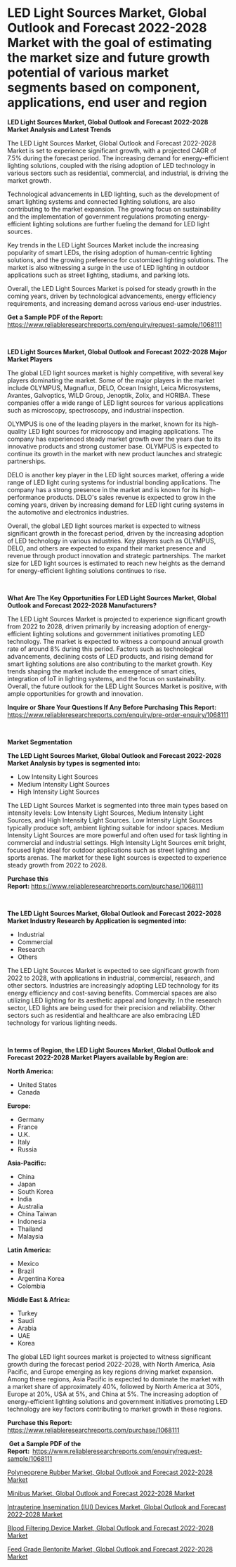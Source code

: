 <p><h1>LED Light Sources Market, Global Outlook and Forecast 2022-2028 Market with the goal of estimating the market size and future growth potential of various market segments based on component, applications, end user and region</h1></p><p><strong>LED Light Sources Market, Global Outlook and Forecast 2022-2028 Market Analysis and Latest Trends</strong></p>
<p><p>The LED Light Sources Market, Global Outlook and Forecast 2022-2028 Market is set to experience significant growth, with a projected CAGR of 7.5% during the forecast period. The increasing demand for energy-efficient lighting solutions, coupled with the rising adoption of LED technology in various sectors such as residential, commercial, and industrial, is driving the market growth.</p><p>Technological advancements in LED lighting, such as the development of smart lighting systems and connected lighting solutions, are also contributing to the market expansion. The growing focus on sustainability and the implementation of government regulations promoting energy-efficient lighting solutions are further fueling the demand for LED light sources.</p><p>Key trends in the LED Light Sources Market include the increasing popularity of smart LEDs, the rising adoption of human-centric lighting solutions, and the growing preference for customized lighting solutions. The market is also witnessing a surge in the use of LED lighting in outdoor applications such as street lighting, stadiums, and parking lots.</p><p>Overall, the LED Light Sources Market is poised for steady growth in the coming years, driven by technological advancements, energy efficiency requirements, and increasing demand across various end-user industries.</p></p>
<p><strong>Get a Sample PDF of the Report:&nbsp;</strong> <a href="https://www.reliableresearchreports.com/enquiry/request-sample/1068111">https://www.reliableresearchreports.com/enquiry/request-sample/1068111</a></p>
<p>&nbsp;</p>
<p><strong>LED Light Sources Market, Global Outlook and Forecast 2022-2028 Major Market Players</strong></p>
<p><p>The global LED light sources market is highly competitive, with several key players dominating the market. Some of the major players in the market include OLYMPUS, Magnaflux, DELO, Ocean Insight, Leica Microsystems, Avantes, Galvoptics, WILD Group, Jenoptik, Zolix, and HORIBA. These companies offer a wide range of LED light sources for various applications such as microscopy, spectroscopy, and industrial inspection.</p><p>OLYMPUS is one of the leading players in the market, known for its high-quality LED light sources for microscopy and imaging applications. The company has experienced steady market growth over the years due to its innovative products and strong customer base. OLYMPUS is expected to continue its growth in the market with new product launches and strategic partnerships.</p><p>DELO is another key player in the LED light sources market, offering a wide range of LED light curing systems for industrial bonding applications. The company has a strong presence in the market and is known for its high-performance products. DELO's sales revenue is expected to grow in the coming years, driven by increasing demand for LED light curing systems in the automotive and electronics industries.</p><p>Overall, the global LED light sources market is expected to witness significant growth in the forecast period, driven by the increasing adoption of LED technology in various industries. Key players such as OLYMPUS, DELO, and others are expected to expand their market presence and revenue through product innovation and strategic partnerships. The market size for LED light sources is estimated to reach new heights as the demand for energy-efficient lighting solutions continues to rise.</p></p>
<p>&nbsp;</p>
<p><strong>What Are The Key Opportunities For LED Light Sources Market, Global Outlook and Forecast 2022-2028 Manufacturers?</strong></p>
<p><p>The LED Light Sources Market is projected to experience significant growth from 2022 to 2028, driven primarily by increasing adoption of energy-efficient lighting solutions and government initiatives promoting LED technology. The market is expected to witness a compound annual growth rate of around 8% during this period. Factors such as technological advancements, declining costs of LED products, and rising demand for smart lighting solutions are also contributing to the market growth. Key trends shaping the market include the emergence of smart cities, integration of IoT in lighting systems, and the focus on sustainability. Overall, the future outlook for the LED Light Sources Market is positive, with ample opportunities for growth and innovation.</p></p>
<p><strong>Inquire or Share Your Questions If Any Before Purchasing This Report:</strong> <a href="https://www.reliableresearchreports.com/enquiry/pre-order-enquiry/1068111">https://www.reliableresearchreports.com/enquiry/pre-order-enquiry/1068111</a></p>
<p>&nbsp;</p>
<p><strong>Market Segmentation</strong></p>
<p><strong>The LED Light Sources Market, Global Outlook and Forecast 2022-2028 Market Analysis by types is segmented into:</strong></p>
<p><ul><li>Low Intensity Light Sources</li><li>Medium Intensity Light Sources</li><li>High Intensity Light Sources</li></ul></p>
<p><p>The LED Light Sources Market is segmented into three main types based on intensity levels: Low Intensity Light Sources, Medium Intensity Light Sources, and High Intensity Light Sources. Low Intensity Light Sources typically produce soft, ambient lighting suitable for indoor spaces. Medium Intensity Light Sources are more powerful and often used for task lighting in commercial and industrial settings. High Intensity Light Sources emit bright, focused light ideal for outdoor applications such as street lighting and sports arenas. The market for these light sources is expected to experience steady growth from 2022 to 2028.</p></p>
<p><strong>Purchase this Report:&nbsp;</strong><a href="https://www.reliableresearchreports.com/purchase/1068111">https://www.reliableresearchreports.com/purchase/1068111</a></p>
<p>&nbsp;</p>
<p><strong>The LED Light Sources Market, Global Outlook and Forecast 2022-2028 Market Industry Research by Application is segmented into:</strong></p>
<p><ul><li>Industrial</li><li>Commercial</li><li>Research</li><li>Others</li></ul></p>
<p><p>The LED Light Sources Market is expected to see significant growth from 2022 to 2028, with applications in industrial, commercial, research, and other sectors. Industries are increasingly adopting LED technology for its energy efficiency and cost-saving benefits. Commercial spaces are also utilizing LED lighting for its aesthetic appeal and longevity. In the research sector, LED lights are being used for their precision and reliability. Other sectors such as residential and healthcare are also embracing LED technology for various lighting needs.</p></p>
<p>&nbsp;</p>
<p><strong>In terms of Region, the LED Light Sources Market, Global Outlook and Forecast 2022-2028 Market Players available by Region are:</strong></p>
<p>
    <p> <strong> North America: </strong>
        <ul>
            <li>United States</li>
            <li>Canada</li>
        </ul>
        </p> 
    <p> <strong> Europe: </strong>
        <ul>
            <li>Germany</li>
            <li>France</li>
            <li>U.K.</li>
            <li>Italy</li>
            <li>Russia</li>
        </ul>
        </p> 
    <p> <strong> Asia-Pacific: </strong>
        <ul>
            <li>China</li>
            <li>Japan</li>
            <li>South Korea</li>
            <li>India</li>
            <li>Australia</li>
            <li>China Taiwan</li>
            <li>Indonesia</li>
            <li>Thailand</li>
            <li>Malaysia</li>
        </ul>
        </p> 
    <p> <strong> Latin America: </strong>
        <ul>
            <li>Mexico</li>
            <li>Brazil</li>
            <li>Argentina Korea</li>
            <li>Colombia</li>
        </ul>
        </p> 
    <p> <strong> Middle East & Africa: </strong>
        <ul>
            <li>Turkey</li>
            <li>Saudi</li>
            <li>Arabia</li>
            <li>UAE</li>
            <li>Korea</li>
        </ul>
    </p>
    </p>
<p><p>The global LED light sources market is projected to witness significant growth during the forecast period 2022-2028, with North America, Asia Pacific, and Europe emerging as key regions driving market expansion. Among these regions, Asia Pacific is expected to dominate the market with a market share of approximately 40%, followed by North America at 30%, Europe at 20%, USA at 5%, and China at 5%. The increasing adoption of energy-efficient lighting solutions and government initiatives promoting LED technology are key factors contributing to market growth in these regions.</p></p>
<p><strong>Purchase this Report: </strong><a href="https://www.reliableresearchreports.com/purchase/1068111">https://www.reliableresearchreports.com/purchase/1068111</a></p>
<p>&nbsp;<strong>Get a Sample PDF of the Report:&nbsp;&nbsp;</strong><a href="https://www.reliableresearchreports.com/enquiry/request-sample/1068111">https://www.reliableresearchreports.com/enquiry/request-sample/1068111</a></p>
<p><strong></strong></p>
<p><p><a href="https://github.com/RoccoManning/Market-Research-Report-List-3/blob/main/polyneoprene-rubber-market-global-outlook-and-forecast-2022-2028-market.md">Polyneoprene Rubber Market, Global Outlook and Forecast 2022-2028 Market</a></p><p><a href="https://github.com/edytherolanlouisejk1miz0wig/Market-Research-Report-List-1/blob/main/minibus-market-global-outlook-and-forecast-2022-2028-market.md">Minibus Market, Global Outlook and Forecast 2022-2028 Market</a></p><p><a href="https://github.com/peachesmcdowel1/Market-Research-Report-List-1/blob/main/intrauterine-insemination-iui-devices-market-global-outlook-and-forecast-2022-2028-market.md">Intrauterine Insemination (IUI) Devices Market, Global Outlook and Forecast 2022-2028 Market</a></p><p><a href="https://github.com/gulaimolin/Market-Research-Report-List-3/blob/main/blood-filtering-device-market-global-outlook-and-forecast-2022-2028-market.md">Blood Filtering Device Market, Global Outlook and Forecast 2022-2028 Market</a></p><p><a href="https://github.com/redneck06/Market-Research-Report-List-1/blob/main/feed-grade-bentonite-market-global-outlook-and-forecast-2022-2028-market.md">Feed Grade Bentonite Market, Global Outlook and Forecast 2022-2028 Market</a></p></p>
